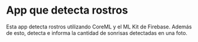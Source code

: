 #  App que detecta rostros

Esta app detecta rostros utilizando CoreML y el ML Kit de Firebase.
Además de esto, detecta e informa la cantidad de sonrisas detectadas en una foto.

